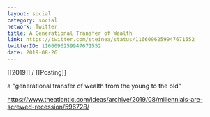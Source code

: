 ```yaml
---
layout: social
category: social
network: Twitter
title: A Generational Transfer of Wealth
link: https://twitter.com/steinea/status/1166096259947671552
twitterID: 1166096259947671552
date: 2019-08-26
---
```


[[2019]] / [[Posting]]

a "generational transfer of wealth from the young to the old"

<https://www.theatlantic.com/ideas/archive/2019/08/millennials-are-screwed-recession/596728/>

